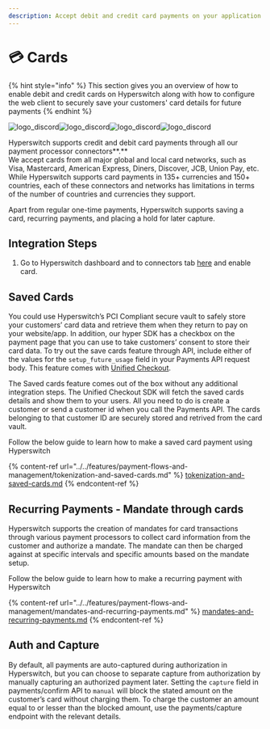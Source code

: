 ```yaml
---
description: Accept debit and credit card payments on your application
---
```


# 💳 Cards

{% hint style="info" %}
This section gives you an overview of how to enable debit and credit cards on Hyperswitch along with how to configure the web client to securely save your customers' card details for future payments
{% endhint %}

![logo\_discord](https://hyperswitch.io/logos/logo\_diners.svg)![logo\_discord](https://hyperswitch.io/logos/logo\_visa.svg)![logo\_discord](https://hyperswitch.io/logos/logo\_mastercard.svg)![logo\_discord](https://hyperswitch.io/logos/logo\_amex.svg)

Hyperswitch supports credit and debit card payments through all our payment processor connectors**.** \
We accept cards from all major global and local card networks, such as Visa, Mastercard, American Express, Diners, Discover, JCB, Union Pay, etc. While Hyperswitch supports card payments in 135+ currencies and 150+ countries, each of these connectors and networks has limitations in terms of the number of countries and currencies they support.

Apart from regular one-time payments, Hyperswitch supports saving a card, recurring payments, and placing a hold for later capture.

## Integration Steps

1. Go to Hyperswitch dashboard and to connectors tab [here](https://app.hyperswitch.io/dashboard/connectors) and enable card.

## Saved Cards

You could use Hyperswitch’s PCI Compliant secure vault to safely store your customers’ card data and retrieve them when they return to pay on your website/app. In addition, our hyper SDK has a checkbox on the payment page that you can use to take customers’ consent to store their card data. To try out the save cards feature through API, include either of the values for the `setup_future_usage` field in your Payments API request body. This feature comes with [Unified Checkout](../integration-guide/web/).

The Saved cards feature comes out of the box without any additional integration steps. The Unified Checkout SDK will fetch the saved cards details and show them to your users. All you need to do is create a customer or send a customer id when you call the Payments API. The cards belonging to that customer ID are securely stored and retrived from the card vault.

Follow the below guide to learn how to make a saved card payment using Hyperswitch

{% content-ref url="../../features/payment-flows-and-management/tokenization-and-saved-cards.md" %}
[tokenization-and-saved-cards.md](../../features/payment-flows-and-management/tokenization-and-saved-cards.md)
{% endcontent-ref %}

## Recurring Payments - Mandate through cards

Hyperswitch supports the creation of mandates for card transactions through various payment processors to collect card information from the customer and authorize a mandate. The mandate can then be charged against at specific intervals and specific amounts based on the mandate setup.&#x20;

Follow the below guide to learn how to make a recurring payment with Hyperswitch

{% content-ref url="../../features/payment-flows-and-management/mandates-and-recurring-payments.md" %}
[mandates-and-recurring-payments.md](../../features/payment-flows-and-management/mandates-and-recurring-payments.md)
{% endcontent-ref %}

## Auth and Capture

By default, all payments are auto-captured during authorization in Hyperswitch, but you can choose to separate capture from authorization by manually capturing an authorized payment later. Setting the `capture` field in payments/confirm API to `manual` will block the stated amount on the customer’s card without charging them. To charge the customer an amount equal to or lesser than the blocked amount, use the payments/capture endpoint with the relevant details.
